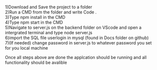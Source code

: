 1)Download and Save the project to a folder  
2)Run a CMD from the folder and write Code .  
3)Type npm install in the CMD  
4)Type npm start in the CMD  
5)Navigate to server.js on the backend folder on VScode and open a intergrated terminal and type node server.js  
6)import the SQL file userlogin in mysql (found in Docs folder on github)  
7)(If needed) change password in server.js to whatever password you set for you local machine  

Once all steps above are done the applcation should be running and all functionality should be avalible
